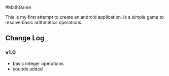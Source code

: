 #MathGame

This is my first attempt to create an android application.
Is a simple game to resolve basic arithmetics operations.

## Change Log
### v1.0
- basic integer operations
- sounds added
